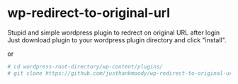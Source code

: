 # wp-redirect-to-original-url
Stupid and simple wordpress plugin to redrect on original URL after login
Just download plugin to your wordpress plugin directory and click "install".

or
```bash
# cd wordpress-root-directory/wp-content/plugins/
# git clone https://github.com/justhankmoody/wp-redirect-to-original-url.git
```

